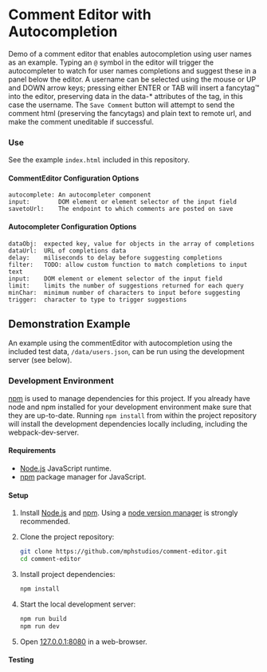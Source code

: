 Comment Editor with Autocompletion
==================================

Demo of a comment editor that enables autocompletion using user names as an example. Typing an `@` symbol in the editor will trigger the autocompleter to watch for user names completions and suggest these in a panel below the editor. A username can be selected using the mouse or UP and DOWN arrow keys; pressing either ENTER or TAB will insert a fancytag&#8482; into the editor, preserving data in the data-* attributes of the tag, in this case the username. The `Save Comment` button will attempt to send the comment html (preserving the fancytags) and plain text to remote url, and make the comment uneditable if successful.

### Use

See the example `index.html` included in this repository.


#### CommentEditor Configuration Options

```
autocomplete: An autocompleter component
input:        DOM element or element selector of the input field
savetoUrl:    The endpoint to which comments are posted on save
```


#### Autocompleter Configuration Options

```
dataObj:  expected key, value for objects in the array of completions
dataUrl:  URL of completions data
delay:    miliseconds to delay before suggesting completions
filter:   TODO: allow custom function to match completions to input text
input:    DOM element or element selector of the input field
limit:    limits the number of suggestions returned for each query
minChar:  minimum number of characters to input before suggesting
trigger:  character to type to trigger suggestions
```


<a name="example"></a>
## Demonstration Example

An example using the commentEditor with autocompletion using the included test data, `/data/users.json`, can be run using the development server (see below).


<a name="development-environment"></a>
### Development Environment

[npm](https://www.npmjs.com) is used to manage dependencies for this project. If you already have node and npm installed for your development environment make sure that they are up-to-date. Running `npm install` from within the project repository will install the development dependencies locally including, including the webpack-dev-server.


<a name="requirements"></a>
#### Requirements

- [Node.js](https://nodejs.org/) JavaScript runtime.
- [npm](https://www.npmjs.com) package manager for JavaScript.

<a name="setup"></a>
#### Setup

1. Install [Node.js](https://nodejs.org/) and [npm](https://www.npmjs.com). Using a [node version manager](#node-version-managers) is strongly recommended.

2. Clone the project repository:
    ```bash
    git clone https://github.com/mphstudios/comment-editor.git
    cd comment-editor
    ```

3. Install project dependencies:
    ```bash
    npm install
    ```

4. Start the local development server:
    ```bash
    npm run build
    npm run dev
    ```

5. Open [127.0.0.1:8080](http:127.0.0.1:8080) in a web-browser.


#### Testing


